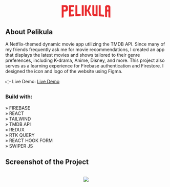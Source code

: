<div align='center'><img style="width:30%" src='https://github.com/robin-dc/Pelikula-PH/blob/main/public/images/pelikulaph.png'/></div>

<h2>About Pelikula</h2>

  <p>A Netflix-themed dynamic movie app utilizing the TMDB API. Since many of my friends frequently ask me for movie recommendations, I created an app that displays the latest movies and shows tailored to their genre preferences, including K-drama, Anime, Disney, and more. This project also serves as a learning experience for Firebase authentication and Firestore. I designed the icon and logo of the website using Figma.</p>


👉 Live Demo: <a href='https://pelikulaph-97d16.web.app/'>Live Demo</a>

<h3>Build with:</h3>

» FIREBASE <br>
» REACT <br>
» TAILWIND <br>
» TMDB API <br>
» REDUX <br>
» RTK QUERY <br>
» REACT HOOK FORM <br>
» SWIPER JS

<h2>Screenshot of the Project</h2>
<br>

<div align='center'>
<img src='https://github.com/robin-dc/Pelikula-PH/blob/main/public/images/pelikula_ss.png'/>

</div>
